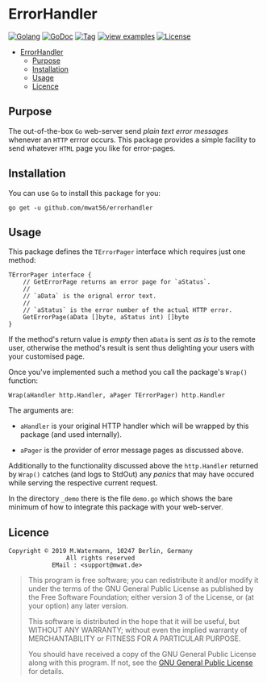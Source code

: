 # ErrorHandler

[![Golang](https://img.shields.io/badge/Language-Go-green.svg?style=flat)](https://golang.org)
[![GoDoc](https://godoc.org/github.com/mwat56/errorhandler?status.svg)](https://godoc.org/github.com/mwat56/errorhandler)
[![Tag](https://img.shields.io/github/tag/mwat56/errorhandler.svg?style=flat-square)](https://github.com/mwat56/errorhandler/tags)
[![view examples](https://img.shields.io/badge/learn%20by-examples-0077b3.svg?style=flat-square)](https://github.com/mwat56/errorhandler/blob/master/_demo/demo.go)
[![License](https://img.shields.io/eclipse-marketplace/l/notepad4e.svg)](https://github.com/mwat56/errorhandler/blob/master/LICENSE)

- [ErrorHandler](#errorhandler)
	- [Purpose](#purpose)
	- [Installation](#installation)
	- [Usage](#usage)
	- [Licence](#licence)

## Purpose

The out-of-the-box `Go` web-server send _plain text error messages_ whenever an `HTTP` errror occurs. This package provides a simple facility to send whatever `HTML` page you like for error-pages.

## Installation

You can use `Go` to install this package for you:

    go get -u github.com/mwat56/errorhandler

## Usage

This package defines the `TErrorPager` interface which requires just one method:

    TErrorPager interface {
        // GetErrorPage returns an error page for `aStatus`.
        //
        // `aData` is the orignal error text.
        //
        // `aStatus` is the error number of the actual HTTP error.
        GetErrorPage(aData []byte, aStatus int) []byte
    }

If the method's return value is _empty_ then `aData` is sent _as is_ to the remote user, otherwise the method's result is sent thus delighting your users with your customised page.

Once you've implemented such a method you call the package's `Wrap()` function:

    Wrap(aHandler http.Handler, aPager TErrorPager) http.Handler

The arguments are:

* `aHandler` is your original HTTP handler which will be wrapped by this package (and used internally).

* `aPager` is the provider of error message pages as discussed above.

Additionally to the functionality discussed above the `http.Handler` returned by `Wrap()` catches (and logs to StdOut) any _panics_ that may have occured while serving the respective current request.

In the directory `_demo` there is the file `demo.go` which shows the bare minimum of how to integrate this package with your web-server.

## Licence

    Copyright © 2019 M.Watermann, 10247 Berlin, Germany
                    All rights reserved
                EMail : <support@mwat.de>

> This program is free software; you can redistribute it and/or modify it under the terms of the GNU General Public License as published by the Free Software Foundation; either version 3 of the License, or (at your option) any later version.
>
> This software is distributed in the hope that it will be useful, but WITHOUT ANY WARRANTY; without even the implied warranty of MERCHANTABILITY or FITNESS FOR A PARTICULAR PURPOSE.
>
> You should have received a copy of the GNU General Public License along with this program.  If not, see the [GNU General Public License](http://www.gnu.org/licenses/gpl.html) for details.
